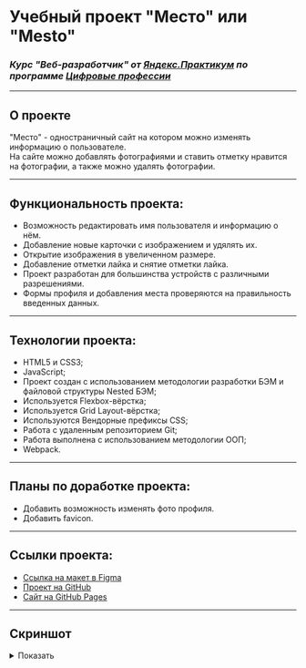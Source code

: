 # Учебный проект "Место" или "Mesto"
### _Курс "Веб-разработчик" от [Яндекс.Практикум](https://practicum.yandex.ru/web/) по программе [Цифровые профессии](https://profidigital.gosuslugi.ru/)_
---

## О проекте
"Место" - одностраничный сайт на котором можно изменять информацию о пользователе.<br/>
На сайте можно добавлять фотографиями и ставить отметку нравится на фотографии, а также можно удалять фотографии.<br/>

---

## Функциональность проекта:
* Возможность редактировать имя пользователя и информацию о нём.
* Добавление новые карточки с изображением и удялять их.
* Открытие изображения в увеличенном размере.
* Добавление отметки лайка и снятие отметки лайка.
* Проект разработан для большинства устройств с различными разрешениями.
* Формы профиля и добавления места проверяются на правильность введенных данных.

---

## Технологии проекта:
* HTML5 и CSS3;
* JavaScript;
* Проект создан с использованием методологии разработки БЭМ и файловой структуры Nested БЭМ;
* Используется Flexbox-вёрстка;
* Используется Grid Layout-вёрстка;
* Используются Вендорные префиксы CSS;
* Работа с удаленным репозиторием Git;
* Работа выполнена с использованием методологии ООП;
* Webpack.

---

## Планы по доработке проекта:
* Добавить возможность изменять фото профиля.
* Добавить favicon.

---

## Ссылки проекта:
* [Ссылка на макет в Figma](https://www.figma.com/file/bjyvbKKJN2naO0ucURl2Z0/JavaScript.-Sprint-5?node-id=0%3A1)
* [Проект на GitHub](https://github.com/elicrock/mesto)
* [Сайт на GitHub Pages](https://elicrock.github.io/mesto/)

---

## Скриншот
<details>
<summary>Показать</summary>

[![Mesto](https://user-images.githubusercontent.com/51034216/218524494-78f3ada9-b759-420f-8917-793cab3ab725.png)](https://elicrock.github.io/mesto/)

</details>
